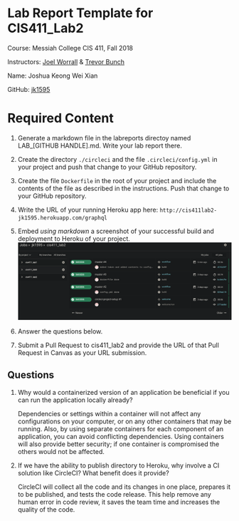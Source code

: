 # Lab Report Template for CIS411_Lab2

Course: Messiah College CIS 411, Fall 2018

Instructors: [Joel Worrall](https://github.com/tangollama) & [Trevor Bunch](https://github.com/trevordbunch)

Name: Joshua Keong Wei Xian

GitHub: [jk1595](https://github.com/jk1595)

# Required Content

1. Generate a markdown file in the labreports directoy named LAB\_[GITHUB HANDLE].md. Write your lab report there.
2. Create the directory `./circleci` and the file `.circleci/config.yml` in your project and push that change to your GitHub repository.
3. Create the file `Dockerfile` in the root of your project and include the contents of the file as described in the instructions. Push that change to your GitHub repository.
4. Write the URL of your running Heroku app here: `http://cis411lab2-jk1595.herokuapp.com/graphql`
5. Embed _using markdown_ a screenshot of your successful build and deployment to Heroku of your project.
   ![SuccessfulBuild](../assets/SuccessfulBuild.png "SuccessfulBuild")

6. Answer the questions below.
7. Submit a Pull Request to cis411_lab2 and provide the URL of that Pull Request in Canvas as your URL submission.

## Questions

1. Why would a containerized version of an application be beneficial if you can run the application locally already?

   Dependencies or settings within a container will not affect any configurations on your computer, or on any other containers that may be running. Also, by using separate containers for each component of an application, you can avoid conflicting dependencies. Using containers will also provide better security; if one container is compromised the others would not be affected.

2. If we have the ability to publish directory to Heroku, why involve a CI solution like CircleCI? What benefit does it provide?

   CircleCI will collect all the code and its changes in one place, prepares it to be published, and tests the code release. This help remove any human error in code review, it saves the team time and increases the quality of the code.
